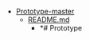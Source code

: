 - <a href = "F:\Node_projects\Node_Way\Education\TSH_video\Timur_Video_JS\ind_2\Prototype-master\cat.Prototype-master\dir.Prototype-master.md">Prototype-master</a>
    - <a href = "F:\Node_projects\Node_Way\Education\TSH_video\Timur_Video_JS\ind_2\Prototype-master\README.md">README.md</a>
        - *# Prototype
